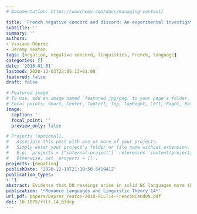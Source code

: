 ```yaml
---
# Documentation: https://wowchemy.com/docs/managing-content/

title: 'French negative concord and discord: An experimental investigation of contextual and prosodic disambiguation'
subtitle: ''
summary: ''
authors:
- Viviane Déprez
- Jeremy Yeaton
tags: [negation, negative concord, linguistics, French, language]
categories: []
date: '2018-01-01'
lastmod: 2020-12-03T22:05:13+01:00
featured: false
draft: false

# Featured image
# To use, add an image named `featured.jpg/png` to your page's folder.
# Focal points: Smart, Center, TopLeft, Top, TopRight, Left, Right, BottomLeft, Bottom, BottomRight.
image:
  caption: ''
  focal_point: ''
  preview_only: false

# Projects (optional).
#   Associate this post with one or more of your projects.
#   Simply enter your project's folder or file name without extension.
#   E.g. `projects = ["internal-project"]` references `content/project/deep-learning/index.md`.
#   Otherwise, set `projects = []`.
projects: [negation]
publishDate: '2020-12-19T21:19:50.541941Z'
publication_types:
- '1'
abstract: Evidence that DN readings arise in solid NC languages more than previously thought (Déprez et al. 2015) underscore the importance of investigating the factors governing their emergence to deepen our understanding of Negative Concord. This paper examines the roles of context and prosody in disambiguating simple French transitive sentences with two NCIs (personne, rien) experimentally. French speakers were recorded reading target sentences with NCIs in NC or DN eliciting contexts followed by a verification statement judged as T/F and analyzed as context-matching or not. Context-matching targets were extracted using Praat and analyzed using ProsodyPro (Xu 2013). Sentence contour, average pitch and F0 peak value on NCIs were compared across conditions. Our results provide solid evidence that in French, context influence interpretation and NC and DN interpretations are prosodically distinguished.
publication: '*Romance Languages and Linguistic Theory 14*'
url_pdf: papers/Deprez_Yeaton-2018-RLLT14-FrenchNCandDN.pdf
doi: 10.1075/rllt.14.03dep
---
```


